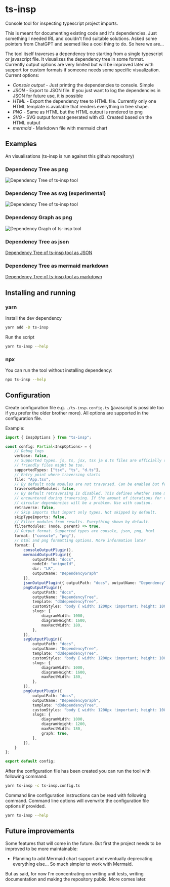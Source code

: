 # ts-insp

Console tool for inspecting typescript project imports.

This is meant for documenting existing code and it's dependencies. Just something I needed IRL and couldn't find suitable solutions. Asked some pointers from ChatGPT and seemed like a cool thing to do. So here we are...

The tool itself traverses a dependency tree starting from a single typescript or javascript file. It visualizes the dependency tree in some format. Currently output options are very limited but will be improved later with support for custom formats if someone needs some specific visualization. Current options:

-   _Console output_ - Just printing the dependencies to console. Simple
-   _JSON_ - Export to JSON file. If you just want to log the dependencies in JSON for future use, it is possible
-   _HTML_ - Export the dependency tree to HTML file. Currently only one HTML template is available that renders everything in tree shape.
-   _PNG_ - Same as HTML but the HTML output is rendered to png
-   _SVG_ - SVG output format generated with d3. Created based on the HTML output
-   _mermaid_ - Markdown file with mermaid chart

## Examples

An visualisations (ts-insp is run against this github repository)

### Dependency Tree as png

![Dependency Tree of ts-insp tool](https://raw.githubusercontent.com/Klemeesi/ts-insp/main/docs/DependencyTree.png)

### Dependency Tree as svg (experimental)

![Dependency Tree of ts-insp tool](https://raw.githubusercontent.com/Klemeesi/ts-insp/main/docs/DependencyTree.svg)

### Dependency Graph as png

![Dependency Graph of ts-insp tool](https://raw.githubusercontent.com/Klemeesi/ts-insp/main/docs/DependencyGraph.png)

### Dependency Tree as json

[Dependency Tree of ts-insp tool as JSON](https://raw.githubusercontent.com/Klemeesi/ts-insp/main/docs/DependencyTree.json)

### Dependency Tree as mermaid markdown

[Dependency Tree of ts-insp tool as markdown](https://raw.githubusercontent.com/Klemeesi/ts-insp/main/docs/DependencyGraph.md)

## Installing and running

### yarn

Install the dev dependency

```sh
yarn add -D ts-insp
```

Run the script

```sh
yarn ts-insp --help
```

### npx

You can run the tool without installing dependency:

```sh
npx ts-insp --help
```

## Configuration

Create configuration file e.g. `./ts-insp.config.ts` (javascript is possible too if you prefer the older brother more). All options are supported in the configuration file.

Example:

```ts
import { InspOptions } from "ts-insp";

const config: Partial<InspOptions> = {
    // Debug logs
    verbose: false,
    // Supported types. js, ts, jsx, tsx ja d.ts files are officially supported. Some other typescript
    // friendly files might be too.
    supportedTypes: ["tsx", "ts", "d.ts"],
    // Entry point where traversing starts
    file: "App.tsx",
    // By default node modules are not traversed. Can be enabled but feature is experimental
    traverseNodeModules: false,
    // By default retraversing is disabled. This defines whether same module is processed again when
    // encountered during traversing. If the amount of iterations for traversing is too high
    // circular dependencies will be a problem. Use with caution.
    retraverse: false,
    // Skip imports that import only types. Not skipped by default.
    skipTypeImports: false,
    // Filter modules from results. Everything shown by default.
    filterModules: (node, parent) => true,
    // Output format. Supported types are console, json, png, html
    format: ["console", "png"],
    // html and png formatting options. More information later
    format: {
        consoleOutputPlugin(),
        mermaidOutputPlugin({
            outputPath: "docs",
            nodeId: "uniqueId",
            dir: "LR",
            outputName: "DependencyGraph"
        }),
        jsonOutputPlugin({ outputPath: "docs", outputName: "DependencyTree" }),
        pngOutputPlugin({
            outputPath: "docs",
            outputName: "DependencyTree",
            template: "d3dependencyTree",
            customStyles: "body { width: 1200px !important; height: 100% !important; }",
            slugs: {
                diagramWidth: 1000,
                diagramHeight: 1600,
                maxRectWidth: 180,
            },
        }),
        svgOutputPlugin({
            outputPath: "docs",
            outputName: "DependencyTree",
            template: "d3dependencyTree",
            customStyles: "body { width: 1200px !important; height: 100% !important; }",
            slugs: {
                diagramWidth: 1000,
                diagramHeight: 1600,
                maxRectWidth: 180,
            },
        }),
        pngOutputPlugin({
            outputPath: "docs",
            outputName: "DependencyGraph",
            template: "d3dependencyTree",
            customStyles: "body { width: 1200px !important; height: 100% !important; }",
            slugs: {
                diagramWidth: 1000,
                diagramHeight: 1200,
                maxRectWidth: 180,
                graph: true,
            },
        }),
    }
};

export default config;
```

After the configuration file has been created you can run the tool with following command:

```sh
yarn ts-insp -c ts-insp.config.ts
```

Command line configuration instructions can be read with following command. Command line options will overwrite the configuration file options if provided.

```sh
yarn ts-insp --help
```

## Future improvements

Some features that will come in the future. But first the project needs to be improved to be more maintainable:

-   Planning to add Mermaid chart support and eventually deprecating everything else... So much simpler to work with Mermaid.

But as said, for now I'm concentrating on writing unit tests, writing documentation and making the repository public. More comes later.
